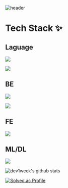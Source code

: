 
![header](https://capsule-render.vercel.app/api?type=wave&color=auto&height=300&section=header&text=1Week%20&fontSize=90)

# Tech Stack ✨

## Laguage 
<a href="버튼을 눌렀을 때 이동할 링크" target="_blank"><img src="https://img.shields.io/badge/Python-FFFFFF?style=round&logo=Python&logoColor=#3776AB"/></a>

<a href="버튼을 눌렀을 때 이동할 링크" target="_blank"><img src="https://img.shields.io/badge/JavaScript-FFFFFF?style=round&logo=JavaScript&logoColor=#F7DF1E"/></a>

## BE 
<a href="버튼을 눌렀을 때 이동할 링크" target="_blank"><img src="https://img.shields.io/badge/Node.js-FFFFFF?style=round&logo=Node.js&logoColor=#339933"/></a>

<a href="버튼을 눌렀을 때 이동할 링크" target="_blank"><img src="https://img.shields.io/badge/Spring-FFFFFF?style=round&logo=Spring&logoColor=#6DB33F"/></a>

## FE 
<a href="버튼을 눌렀을 때 이동할 링크" target="_blank"><img src="https://img.shields.io/badge/React-FFFFFF?style=round&logo=React&logoColor=#61DAFB"/></a>

## ML/DL
<a href="버튼을 눌렀을 때 이동할 링크" target="_blank"><img src="https://img.shields.io/badge/PyTorch-FFFFFF?style=round&logo=PyTorch&logoColor=#EE4C2C"/></a>


![dev1week's github stats](https://github-readme-stats.vercel.app/api?username=dev1week&show_icons=true)


[![Solved.ac Profile](http://mazassumnida.wtf/api/v2/generate_badge?boj=rondo2860)](https://solved.ac/rondo2860/)

<!--
**dev1week/dev1week** is a ✨ _special_ ✨ repository because its `README.md` (this file) appears on your GitHub profile.

Here are some ideas to get you started:

- 🔭 I’m currently working on ...
- 🌱 I’m currently learning ...
- 👯 I’m looking to collaborate on ...
- 🤔 I’m looking for help with ...
- 💬 Ask me about ...
- 📫 How to reach me: ...
- 😄 Pronouns: ...
- ⚡ Fun fact: ...
-->
